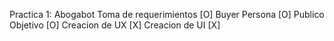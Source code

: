 Practica 1: Abogabot
   Toma de requerimientos  [O]
   Buyer Persona           [O]
   Publico Objetivo        [O]
   Creacion de UX          [X]
   Creacion de UI          [X]

